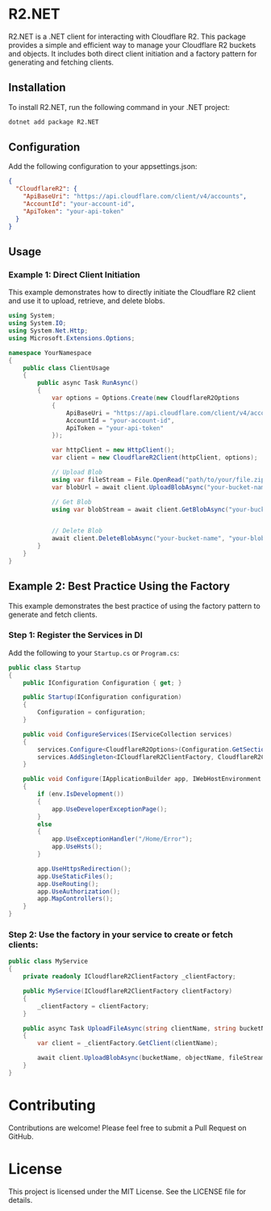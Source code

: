# R2.NET

R2.NET is a .NET client for interacting with Cloudflare R2. This package provides a simple and efficient way to manage your Cloudflare R2 buckets and objects. It includes both direct client initiation and a factory pattern for generating and fetching clients.

## Installation

To install R2.NET, run the following command in your .NET project:

```bash
dotnet add package R2.NET
```

## Configuration
Add the following configuration to your appsettings.json:
```json
{
  "CloudflareR2": {
    "ApiBaseUri": "https://api.cloudflare.com/client/v4/accounts",
    "AccountId": "your-account-id",
    "ApiToken": "your-api-token"
  }
}
```

## Usage
### Example 1: Direct Client Initiation
This example demonstrates how to directly initiate the Cloudflare R2 client and use it to upload, retrieve, and delete blobs.

```cs
using System;
using System.IO;
using System.Net.Http;
using Microsoft.Extensions.Options;

namespace YourNamespace
{
    public class ClientUsage
    {
        public async Task RunAsync()
        {
            var options = Options.Create(new CloudflareR2Options
            {
                ApiBaseUri = "https://api.cloudflare.com/client/v4/accounts",
                AccountId = "your-account-id",
                ApiToken = "your-api-token"
            });

            var httpClient = new HttpClient();
            var client = new CloudflareR2Client(httpClient, options);

            // Upload Blob
            using var fileStream = File.OpenRead("path/to/your/file.zip");
            var blobUrl = await client.UploadBlobAsync("your-bucket-name", "your-blob-name.zip", fileStream, "application/zip");

            // Get Blob
            using var blobStream = await client.GetBlobAsync("your-bucket-name", "your-blob-name.zip");


            // Delete Blob
            await client.DeleteBlobAsync("your-bucket-name", "your-blob-name.zip");
        }
    }
}
```

## Example 2: Best Practice Using the Factory
This example demonstrates the best practice of using the factory pattern to generate and fetch clients.

### Step 1: Register the Services in DI
Add the following to your `Startup.cs` or `Program.cs`:
```cs
public class Startup
{
    public IConfiguration Configuration { get; }

    public Startup(IConfiguration configuration)
    {
        Configuration = configuration;
    }

    public void ConfigureServices(IServiceCollection services)
    {
        services.Configure<CloudflareR2Options>(Configuration.GetSection(CloudflareR2Options.SettingsName));
        services.AddSingleton<ICloudflareR2ClientFactory, CloudflareR2ClientFactory>();
    }

    public void Configure(IApplicationBuilder app, IWebHostEnvironment env)
    {
        if (env.IsDevelopment())
        {
            app.UseDeveloperExceptionPage();
        }
        else
        {
            app.UseExceptionHandler("/Home/Error");
            app.UseHsts();
        }

        app.UseHttpsRedirection();
        app.UseStaticFiles();
        app.UseRouting();
        app.UseAuthorization();
        app.MapControllers();
    }
}
```

### Step 2: Use the factory in your service to create or fetch clients:
```cs
public class MyService
{
    private readonly ICloudflareR2ClientFactory _clientFactory;

    public MyService(ICloudflareR2ClientFactory clientFactory)
    {
        _clientFactory = clientFactory;
    }

    public async Task UploadFileAsync(string clientName, string bucketName, string objectName, Stream fileStream)
    {
        var client = _clientFactory.GetClient(clientName);

        await client.UploadBlobAsync(bucketName, objectName, fileStream, "application/octet-stream");
    }
}
```

# Contributing
Contributions are welcome! Please feel free to submit a Pull Request on GitHub.

# License
This project is licensed under the MIT License. See the LICENSE file for details.
